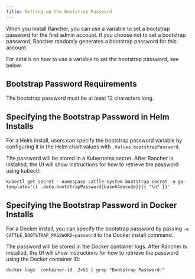 ```yaml
---
title: Setting up the Bootstrap Password
---
```


<head>
  <link rel="canonical" href="https://ranchermanager.docs.rancher.com/getting-started/installation-and-upgrade/resources/bootstrap-password"/>
</head>

When you install Rancher, you can use a variable to set a bootstrap password for the first admin account. If you choose not to set a bootstrap password, Rancher randomly generates a bootstrap password for this account.

For details on how to use a variable to set the bootstrap password, see below.

## Bootstrap Password Requirements

The bootstrap password must be at least 12 characters long.

## Specifying the Bootstrap Password in Helm Installs

For a Helm install, users can specify the bootstrap password variable by configuring it in the Helm chart values with `.Values.bootstrapPassword`.

The password will be stored in a Kubernetes secret. After Rancher is installed, the UI will show instructions for how to retrieve the password using kubectl:

```
kubectl get secret --namespace cattle-system bootstrap-secret -o go-template='{{ .data.bootstrapPassword|base64decode}}{{ "\n" }}'
```

## Specifying the Bootstrap Password in Docker Installs

For a Docker install, you can specify the bootstrap password by passing `-e CATTLE_BOOTSTRAP_PASSWORD=password` to the Docker install command.

The password will be stored in the Docker container logs. After Rancher is installed, the UI will show instructions for how to retrieve the password using the Docker container ID:

```
docker logs  container-id  2>&1 | grep "Bootstrap Password:"
```